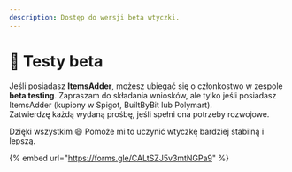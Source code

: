 ```yaml
---
description: Dostęp do wersji beta wtyczki.
---
```


# 🧪 Testy beta

Jeśli posiadasz **ItemsAdder**, możesz ubiegać się o członkostwo w zespole **beta testing**.
Zapraszam do składania wniosków, ale tylko jeśli posiadasz ItemsAdder (kupiony w Spigot, BuiltByBit lub Polymart).\
Zatwierdzę każdą wydaną prośbę, jeśli spełni ona potrzeby rozwojowe.

Dzięki wszystkim :smile: Pomoże mi to uczynić wtyczkę bardziej stabilną i lepszą.

{% embed url="https://forms.gle/CALtSZJ5v3mtNGPa9" %}
